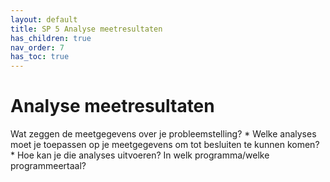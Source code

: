 ```yaml
---
layout: default
title: SP 5 Analyse meetresultaten
has_children: true
nav_order: 7
has_toc: true
---
```


# Analyse meetresultaten

Wat zeggen de meetgegevens over je probleemstelling?
    * Welke analyses moet je toepassen op je meetgegevens om tot besluiten te kunnen komen?    
	* Hoe kan je die analyses uitvoeren? In welk programma/welke programmeertaal?

